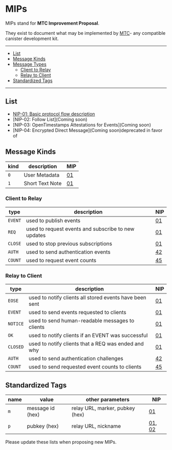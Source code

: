 # MIPs

MIPs stand for **MTC Improvement Proposal**.

They exist to document what may be implemented by [MTC](https://github.com/cymqqqq/rust-mtc)- any compatible canister development kit.

---

- [List](#list)
- [Message Kinds](#event-kinds)
- [Message Types](#message-types)
  - [Client to Relay](#client-to-relay)
  - [Relay to Client](#relay-to-client)
- [Standardized Tags](#standardized-tags)

---

## List

- [NIP-01: Basic protocol flow description](01.md)
- [NIP-02: Follow List](Coming soon)
- [NIP-03: OpenTimestamps Attestations for Events](Coming soon)
- [NIP-04: Encrypted Direct Message](Coming soon)deprecated in favor of 
## Message Kinds

| kind          | description                     | MIP                                    |
| ------------- | ------------------------------- | -------------------------------------- |
| `0`           | User Metadata                   | [01](01.md)                            |
| `1`           | Short Text Note                 | [01](01.md)                            |


### Client to Relay

| type    | description                                         | NIP         |
| ------- | --------------------------------------------------- | ----------- |
| `EVENT` | used to publish events                              | [01](01.md) |
| `REQ`   | used to request events and subscribe to new updates | [01](01.md) |
| `CLOSE` | used to stop previous subscriptions                 | [01](01.md) |
| `AUTH`  | used to send authentication events                  | [42](42.md) |
| `COUNT` | used to request event counts                        | [45](45.md) |

### Relay to Client

| type     | description                                             | NIP         |
| -------- | ------------------------------------------------------- | ----------- |
| `EOSE`   | used to notify clients all stored events have been sent | [01](01.md) |
| `EVENT`  | used to send events requested to clients                | [01](01.md) |
| `NOTICE` | used to send human-readable messages to clients         | [01](01.md) |
| `OK`     | used to notify clients if an EVENT was successful       | [01](01.md) |
| `CLOSED` | used to notify clients that a REQ was ended and why     | [01](01.md) |
| `AUTH`   | used to send authentication challenges                  | [42](42.md) |
| `COUNT`  | used to send requested event counts to clients          | [45](45.md) |

## Standardized Tags

| name              | value                                | other parameters                | NIP                                   |
| ----------------- | ------------------------------------ | ------------------------------- | ------------------------------------- |
| `m`               | message id (hex)                       | relay URL, marker, pubkey (hex) | [01](01.md)           |
| `p`               | pubkey (hex)                         | relay URL, nickname              | [01](01.md), [02](02.md)              |

Please update these lists when proposing new MIPs.

